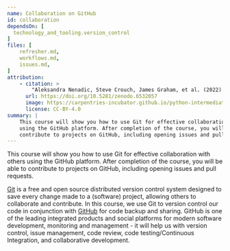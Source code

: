 ```yaml
---
name: Collaboration on GitHub
id: collaboration
dependsOn: [
  technology_and_tooling.version_control
]
files: [
    refresher.md,
    workflows.md,
    issues.md,
]
attribution: 
    - citation: >
        "Aleksandra Nenadic, Steve Crouch, James Graham, et al. (2022). carpentries-incubator/python-intermediate-development: beta (beta). Zenodo. https://doi.org/10.5281/zenodo.6532057"
      url: https://doi.org/10.5281/zenodo.6532057
      image: https://carpentries-incubator.github.io/python-intermediate-development/assets/img/incubator-logo-blue.svg
      license: CC-BY-4.0
summary: |
    This course will show you how to use Git for effective collaboration with others
    using the GitHub platform. After completion of the course, you will be able to
    contribute to projects on GitHub, including opening issues and pull requests.
---
```


This course will show you how to use Git for effective collaboration with others
using the GitHub platform. After completion of the course, you will be able to
contribute to projects on GitHub, including opening issues and pull requests.

[Git](https://git-scm.com/) is a free and open source distributed version control system designed to save every change made to a
(software) project, allowing others to collaborate and contribute. In this course,
we use Git to version control our code in conjunction with [GitHub](https://github.com/) for code backup and sharing.
GitHub is one of the leading integrated products and
social platforms for modern software development, monitoring and management - it will help us with
version control, issue management, code review, code testing/Continuous Integration, and collaborative development.